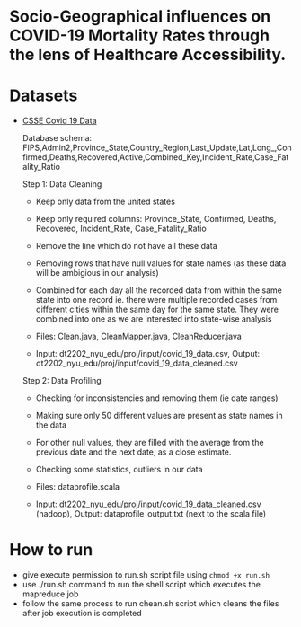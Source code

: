# Socio-Geographical influences on COVID-19 Mortality Rates through the lens of Healthcare Accessibility.


# Datasets

- [CSSE Covid 19 Data](https://github.com/CSSEGISandData/COVID-19/tree/master/csse_covid_19_data/csse_covid_19_daily_reports)

  Database schema: FIPS,Admin2,Province_State,Country_Region,Last_Update,Lat,Long_,Confirmed,Deaths,Recovered,Active,Combined_Key,Incident_Rate,Case_Fatality_Ratio

  Step 1: Data Cleaning
    - Keep only data from the united states
    - Keep only required columns: Province_State, Confirmed, Deaths, Recovered, Incident_Rate, Case_Fatality_Ratio
    - Remove the line which do not have all these data
    - Removing rows that have null values for state names (as these data will be ambigious in our analysis)
    - Combined for each day all the recorded data from within the same state into one record ie. there were multiple recorded cases from different cities within the same day for the same state. They were combined into one as we are interested into state-wise analysis

    - Files: Clean.java, CleanMapper.java, CleanReducer.java
    - Input: dt2202_nyu_edu/proj/input/covid_19_data.csv, Output: dt2202_nyu_edu/proj/input/covid_19_data_cleaned.csv

  Step 2: Data Profiling
    - Checking for inconsistencies and removing them (ie date ranges)
    - Making sure only 50 different values are present as state names in the data
    - For other null values, they are filled with the average from the previous date and the next date, as a close estimate.
    - Checking some statistics, outliers in our data

    - Files: dataprofile.scala
    - Input: dt2202_nyu_edu/proj/input/covid_19_data_cleaned.csv (hadoop), Output: dataprofile_output.txt (next to the scala file)

# How to run

- give execute permission to run.sh script file using `chmod +x run.sh`
- use ./run.sh command to run the shell script which executes the mapreduce job
- follow the same process to run chean.sh script which cleans the files after job execution is completed